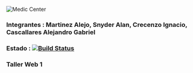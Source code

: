 ![Medic Center](https://github.com/ignacrescenzo/centro-medico/blob/master/src/main/webapp/img/logo3.png)

### Integrantes :  Martinez Alejo, Snyder Alan, Crecenzo Ignacio, Cascallares Alejandro Gabriel

### Estado :    [![Build Status](https://travis-ci.org/ignacrescenzo/centro-medico.svg?branch=master)](https://travis-ci.org/ignacrescenzo/centro-medico)

### Taller Web 1
